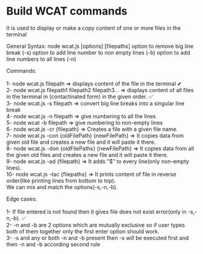 # Build WCAT commands


It is used to display or make a copy content of one or more files in the terminal 

General Syntax:
node wcat.js [options] [filepaths]
option to remove big line break (-s)
option to add line number to non empty lines (-b)
option to add line numbers to all lines (-n) 

Commands:
<br>
<br>1- node wcat.js filepath => displays content of the file in the terminal  ✔
<br>2- node wcat.js filepath1 filepath2 filepath3... => displays content of all files in the terminal in (contactinated form) in the given order. ✅ 
<br>3- node wcat.js -s filepath => convert big line breaks into a singular line break
<br>4- node wcat.js -n filepath => give numbering to all the lines
<br>5- node wcat -b filepath => give numbering to non-empty lines
<br>6- node wcat.js -cr {filepath} => Creates a file with a given file name.
<br>7- node wcat.js -con {oldFilePath} {newFilePath} => It copies data from given old file and creates a new file and it will paste it there.
<br>8- node wcat.js -don {oldFilePaths} {newFilePath} => It copies data from all the given old files and creates a new file and it will paste it there.
<br>9- node wcat.js -ad {filepath} => It adds "$" to every line(only non-empty lines).
<br>10- node wcat.js -tac {filepaths}  => It prints content of file in reverse order(like printing lines from bottom to top).
<br>We can mix and match the options(-s,-n,-b).

Edge cases:
<br>
<br>
1- If file entered is not found then it gives file does not exist error(only in -s,-n,-b). ✅ <br>
2- -n and -b are 2 options which are mutually exclusive so if user types both of them together only the first enter option should work.<br>
3- -s and any or both -n and -b present then -s will be executed first and then -n and -b according second rule 